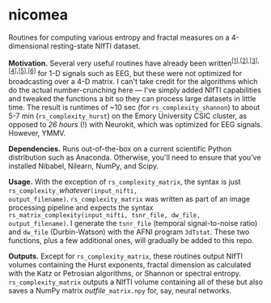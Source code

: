 # nicomea
Routines for computing various entropy and fractal measures on a 4-dimensional resting-state NIfTI dataset.

<b>Motivation.</b> Several very useful routines have already been written<sup>[<a href="https://github.com/nikdon">1</a>],[<a href="https://github.com/qgeissmann">2</a>],[<a href="https://github.com/CSchoel">3</a>],[<a href="https://github.com/DominiqueMakowski">4</a>],[<a href="https://github.com/CSchoel">5</a>],[<a href="https://github.com/srk-srinivasan">6</a>]</sup> for 1-D signals such as EEG, but these were not optimized for broadcasting over a 4-D matrix. I can't take credit for the algorithms which do the actual number-crunching here &mdash; I've simply added NIfTI capabilities and tweaked the functions a bit so they can process large datasets in little time. The result is runtimes of ~10 sec (for <code>rs_complexity_shannon</code>) to about 5-7 min (<code>rs_complexity_hurst</code>) on the Emory University CSIC cluster, as opposed to <em>26 hours</em> (!) with Neurokit, which was optimized for EEG signals. However, YMMV.

<b>Dependencies.</b> Runs out-of-the-box on a current scientific Python distribution such as Anaconda. Otherwise, you'll need to ensure that you've installed Nibabel, Nilearn, NumPy, and Scipy.

<b>Usage.</b> With the exception of <code>rs_complexity_matrix</code>, the syntax is just <code>rs_complexity_</code><em>whatever</em><code>(input_nifti, output_filename)</code>. <code>rs_complexity_matrix</code> was written as part of an image processing pipeline and expects the syntax <code>rs_matrix_complexity(input_nifti, tsnr_file, dw_file, output_filename)</code>. I generate the <code>tsnr_file</code> (temporal signal-to-noise ratio) and <code>dw_file</code> (Durbin-Watson) with the AFNI program <code>3dTstat</code>. These two functions, plus a few additional ones, will gradually be added to this repo.

<b>Outputs.</b> Except for <code>rs_complexity_matrix</code>, these routines output NIfTI volumes containing the Hurst exponents, fractal dimension as calculated with the Katz or Petrosian algorithms, or Shannon or spectral entropy. <code>rs_complexity_matrix</code> outputs a NIfTI volume containing all of these but also saves a NumPy matrix <em>outfile</em><code>_matrix.npy</code> for, say, neural networks.
